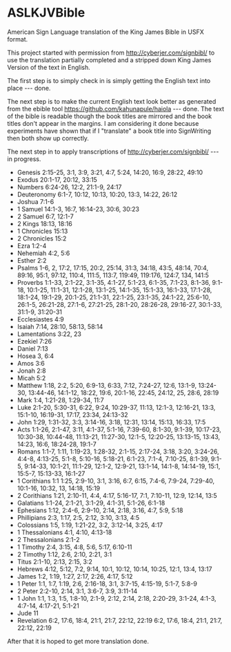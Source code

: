 # ASLKJVBible
American Sign Language translation of the King James Bible in USFX format.

This project started with permission from http://cyberjer.com/signbibl/ to use the translation partially completed and a stripped down King James Version of the text in English.

The first step is to simply check in is simply getting the English text into place --- done.

The next step is to make the current English text look better as generated from the ebible tool https://github.com/kahunapule/haiola --- done.
The text of the bible is readable though the book titles are mirrored and the book titles don't appear in the margins.
I am considering it done because experiments have shown that if I "translate" a book title into SignWriting then both show up correctly.

The next step in to apply transcriptions of http://cyberjer.com/signbibl/ --- in progress.

* Genesis 2:15-25, 3:1, 3:9, 3:21, 4:7, 5:24, 14:20, 16:9, 28:22, 49:10
* Exodus 20:1-17, 20:12, 33:15
* Numbers 6:24-26, 12:2, 21:1-9, 24:17
* Deuteronomy 6:1-7, 10:12, 10:13, 10:20, 13:3, 14:22, 26:12
* Joshua 7:1-6
* 1 Samuel 14:1-3, 16:7, 16:14-23, 30:6, 30:23
* 2 Samuel 6:7, 12:1-7
* 2 Kings 18:13, 18:16
* 1 Chronicles 15:13
* 2 Chronicles 15:2
* Ezra 1:2-4
* Nehemiah 4:2, 5:6
* Esther 2:2
* Psalms 1-6, 2, 17:2, 17:15, 20:2, 25:14, 31:3, 34:18, 43:5, 48:14, 70:4, 89:16, 95:1, 97:12, 110:4, 111:5, 113:7, 119:49, 119:176, 124:7, 134, 141:5
* Proverbs 1:1-33, 2:1-22, 3:1-35, 4:1-27, 5:1-23, 6:1-35, 7:1-23, 8:1-36, 9:1-18, 10:1-25, 11:1-31, 12:1-28, 13:1-25, 14:1-35, 15:1-33, 16:1-33, 17:1-28, 18:1-24, 19:1-29, 20:1-25, 21:1-31, 22:1-25, 23:1-35, 24:1-22, 25:6-10, 26:1-5, 26:21-28, 27:1-6, 27:21-25, 28:1-20, 28:26-28, 29:16-27, 30:1-33, 31:1-9, 31:20-31
* Ecclesiastes 4:9
* Isaiah 7:14, 28:10, 58:13, 58:14
* Lamentations 3:22, 23
* Ezekiel 7:26
* Daniel 7:13
* Hosea 3, 6:4
* Amos 3:6
* Jonah 2:8
* Micah 5:2
* Matthew 1:18, 2:2, 5:20, 6:9-13, 6:33, 7:12, 7:24-27, 12:6, 13:1-9, 13:24-30, 13:44-46, 14:1-12, 18:22, 19:6, 20:1-16, 22:45, 24:12, 25, 28:6, 28:19
* Mark 1:4, 1:21-28, 1:29-34, 11:7
* Luke 2:1-20, 5:30-31, 6:22, 9:24, 10:29-37, 11:13, 12:1-3, 12:16-21, 13:3, 15:1-10, 16:19-31, 17:17, 23:34, 24:13-32
* John 1:29, 1:31-32, 3:3, 3:14-16, 3:18, 12:31, 13:14, 15:13, 16:33, 17:5
* Acts 1:1-26, 2:1-47, 3:11, 4:1-37, 5:1-16, 7:39-60, 8:1-30, 9:1-39, 10:17-23, 10:30-38, 10:44-48, 11:13-21, 11:27-30, 12:1-5, 12:20-25, 13:13-15, 13:43, 14:23, 16:6, 18:24-28, 19:1-7
* Romans 1:1-7, 1:11, 1:19-23, 1:28-32, 2:1-15, 2:17-24, 3:18, 3:20, 3:24-26, 4:4-8, 4:13-25, 5:1-8, 5:10-16, 5:18-21, 6:1-23, 7:1-4, 7:10-25, 8:1-39, 9:1-5, 9:14-33, 10:1-21, 11:1-29, 12:1-2, 12:9-21, 13:1-14, 14:1-8, 14:14-19, 15:1, 15:5-7, 15:13-33, 16:1-27
* 1 Corithians 1:1 1:25, 2:9-10, 3:1, 3:16, 6:7, 6:15, 7:4-6, 7:9-24, 7:29-40, 10:1-16, 10:32, 13, 14:18, 15:19
* 2 Corithians 1:21, 2:10-11, 4:4, 4:17, 5:16-17, 7:1, 7:10-11, 12:9, 12:14, 13:5
* Galatians 1:1-24, 2:1-21, 3:1-29, 4:1-31, 5:1-26, 6:1-18
* Ephesians 1:12, 2:4-6, 2:9-10, 2:14, 2:18, 3:16, 4:7, 5:9, 5:18
* Phillipians 2:3, 1:17, 2:5, 2:12, 3:10, 3:13, 4:5
* Colossians 1:5, 1:19, 1:21-22, 3:2, 3:12-14, 3:25, 4:17
* 1 Thessalonians 4:1, 4:10, 4:13-18
* 2 Thessalonians 2:1-2
* 1 Timothy 2:4, 3:15, 4:8, 5:6, 5:17, 6:10-11
* 2 Timothy 1:12, 2:6, 2:10, 2:21, 3:1
* Titus 2:1-10, 2:13, 2:15, 3:2
* Hebrews 4:12, 5:12, 7:2, 9:14, 10:1, 10:12, 10:14, 10:25, 12:1, 13:4, 13:17
* James 1:2, 1:19, 1:27, 2:17, 2:26, 4:17, 5:12
* 1 Peter 1:1, 1:7, 1:19, 2:6, 2:16-18, 3:1, 3:7-15, 4:15-19, 5:1-7, 5:8-9
* 2 Peter 2:2-10, 2:14, 3:1, 3:6-7, 3:9, 3:11-14
* 1 John 1:1, 1:3, 1:5, 1:8-10, 2:1-9, 2:12, 2:14, 2:18, 2:20-29, 3:1-24, 4:1-3, 4:7-14, 4:17-21, 5:1-21
* Jude 11
* Revelation 6:2, 17:6, 18:4, 21:1, 21:7, 22:12, 22:19 6:2, 17:6, 18:4, 21:1, 21:7, 22:12, 22:19

After that it is hoped to get more translation done.


